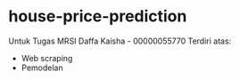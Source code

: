# house-price-prediction
Untuk Tugas MRSI Daffa Kaisha - 00000055770
Terdiri atas:
- Web scraping
- Pemodelan
